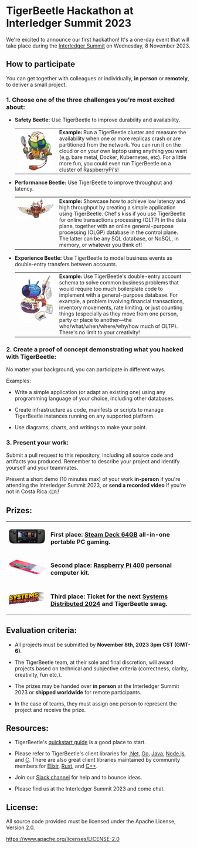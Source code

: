 # TigerBeetle Hackathon at Interledger Summit 2023

We're excited to announce our first hackathon! It's a one-day event that will take place during the [Interledger Summit](https://interledger.org/summit) on Wednesday, 8 November 2023.

## How to participate

You can get together with colleagues or individually, **in person** or **remotely**, to deliver a small project.

### 1. Choose one of the three challenges you're most excited about:

- **Safety Beetle:** Use TigerBeetle to improve durability and availability.

    <table><tr valign="top">
    <td width="100"><img src="assets/safety.gif" align="left" margin ="16px" size="200px"/></td>
    <td>
    <b>Example:</b> Run a TigerBeetle cluster and measure the availability when one or more replicas crash or are partitioned from the network. You can run it on the cloud or on your own laptop using anything you want (e.g. bare metal, Docker, Kubernetes, etc). For a little more fun, you could even run TigerBeetle on a cluster of RaspberryPi's!
    </td>
    </tr></table>

- **Performance Beetle:** Use TigerBeetle to improve throughput and latency.

    <table><tr valign="top">
    <td width="100"><img src="assets/performance.gif" margin ="16px"/></td>
    <td>
    <b>Example:</b> Showcase how to achieve low latency and high throughput by creating a simple application using TigerBeetle. Chef's kiss if you use TigerBeetle for online transactions processing (OLTP) in the data plane, together with an online general-purpose processing (OLGP) database in the control plane. The latter can be any SQL database, or NoSQL, in memory, or whatever you think of!
    </td>
    </tr></table>

- **Experience Beetle:** Use TigerBeetle to model business events as double-entry transfers between accounts.

    <table><tr valign="top">
    <td width="100"><img src="assets/experience.gif" align="left" margin ="16px"/></td>
    <td>
    <b>Example:</b> Use TigerBeetle's double-entry account schema to solve common business problems that would require too much boilerplate code to implement with a general-purpose database. For example, a problem involving financial transactions, inventory movements, rate limiting, or just counting things (especially as they move from one person, party or place to another—the who/what/when/where/why/how much of OLTP). There's no limit to your creativity!
    </td>
    </tr></table>

### 2. Create a proof of concept demonstrating what you hacked with TigerBeetle:

No matter your background, you can participate in different ways.

Examples:

- Write a simple application (or adapt an existing one) using any programming language of your choice, including other databases.

- Create infrastructure as code, manifests or scripts to manage TigerBeetle instances running on any supported platform.

- Use diagrams, charts, and writings to make your point.

### 3. Present your work:

Submit a pull request to this repository, including all source code and artifacts you produced. Remember to describe your project and identify yourself and your teammates.

Present a short demo (10 minutes max) of your work **in-person** if you're attending the Interledger Summit 2023, or **send a recorded video** if you're not in Costa Rica 🇨🇷!

## Prizes:

<table><tr><td width="100px">
<a href="https://www.steamdeck.com/hardware"><img src="assets/steam_deck_64G.png"/></a></td>
<td><h3>First place: <a href="https://www.steamdeck.com/hardware">Steam Deck 64GB</a> all-in-one portable PC gaming. 
</h3></td></tr>
<tr><td>
<a href="https://www.raspberrypi.com/products/raspberry-pi-400/"><img src="assets/raspberrypi_400.png"/></a></td>
<td><h3>Second place: <a href="https://www.raspberrypi.com/products/raspberry-pi-400/">Raspberry Pi 400</a> personal computer kit. 
</h3></td></tr>
<tr><td>
<a href="https://systemsdistributed.com/"><img src="assets/systems_distributed.png"/></a></td>
<td><h3>Third place: Ticket for the next <a href="https://systemsdistributed.com/">Systems Distributed 2024</a> and TigerBeetle swag.
</h3></td></tr></table>


## Evaluation criteria:

- All projects must be submitted by **November 8th, 2023 3pm CST (GMT-6)**.

- The TigerBeetle team, at their sole and final discretion, will award projects based on technical and subjective criteria (correctness, clarity, creativity, fun etc.).

- The prizes may be handed over **in person** at the Interledger Summit 2023 or **shipped worldwide** for remote participants.

- In the case of teams, they must assign one person to represent the project and receive the prize.

## Resources:

- TigerBeetle's [quickstart guide](https://docs.tigerbeetle.com/#quickstart) is a good place to start.

- Please refer to TigerBeetle's client libraries for [.Net](https://docs.tigerbeetle.com/clients/dotnet), [Go](https://docs.tigerbeetle.com/clients/go), [Java](https://docs.tigerbeetle.com/clients/java), [Node.js](https://docs.tigerbeetle.com/clients/node), and [C](https://github.com/tigerbeetledb/tigerbeetle/tree/main/src/clients/c). There are also great client libraries maintained by community members for [Elixir](https://github.com/rbino/tigerbeetlex), [Rust](https://github.com/ZetaNumbers/tigerbeetle-rs), and [C++](https://github.com/kassane/tigerbeetle-cpp).

- Join our [Slack channel](https://slack.tigerbeetle.com/invite) for help and to bounce ideas.

- Please find us at the Interledger Summit 2023 and come chat.

## License:

All source code provided must be licensed under the Apache License, Version 2.0.

https://www.apache.org/licenses/LICENSE-2.0


